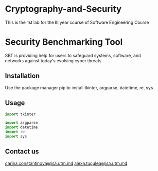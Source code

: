 # Cryptography-and-Security
This is the 1st lab for the III year course of Software Engineering Course


# Security Benchmarking Tool
SBT is providing help for users to safeguard systems, software, and networks against today's evolving cyber threats.

## Installation 
Use the package manager pip to install tkinter, argparse, datetime, re, sys

## Usage

```python
import tkinter

import argparse
import datetime
import re
import sys
```
## Contact us

carina.constantinova@isa.utm.md
alexa.tugulea@isa.utm.md
